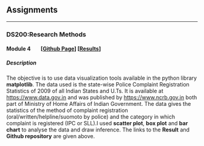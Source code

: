 ## Assignments

* * *
### DS200:Research Methods 
#### Module 4  &nbsp;&nbsp;&nbsp;&nbsp;&nbsp;&nbsp;  [[Github Page](https://github.com/adityarastogi2k12/ds200)] [[Results](DS200/module4/README.md)]

##### Description
The objective is to use data visualization tools available in the python library **matplotlib**. The data used is the state-wise Police Complaint Registration Statistics of 2009 of all Indian States and U.Ts. It is available at <https://www.data.gov.in> and was published by <https://www.ncrb.gov.in>  both part of Ministry of Home Affairs of Indian Government. The data gives the statistics of the method of complaint registration (oral/written/helpline/suomoto by police) and the category in which complaint is registered (IPC or SLL).I used **scatter plot**, **box plot** and **bar chart** to analyse the data and draw inference. The links to the **Result** and **Github repository** are given above.




<!-- Remove above link if you don't want to attibute -->
